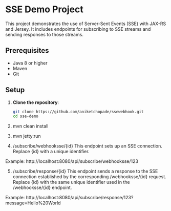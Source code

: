 # SSE Demo Project

This project demonstrates the use of Server-Sent Events (SSE) with JAX-RS and Jersey. It includes endpoints for subscribing to SSE streams and sending responses to those streams.

## Prerequisites

- Java 8 or higher
- Maven
- Git

## Setup

1. **Clone the repository**:
   ```sh
   git clone https://github.com/aniketchopade/ssewebhook.git
   cd sse-demo

2. mvn clean install

3. mvn jetty:run

4. /subscribe/webhooksse/{id}
This endpoint sets up an SSE connection. Replace {id} with a unique identifier.

Example: http://localhost:8080/api/subscribe/webhooksse/123

5. /subscribe/response/{id}
This endpoint sends a response to the SSE connection established by the corresponding /webhooksse/{id} request. Replace {id} with the same unique identifier used in the /webhooksse/{id} endpoint.

Example: http://localhost:8080/api/subscribe/response/123?message=Hello%20World